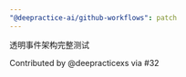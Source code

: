 ```yaml
---
"@deepractice-ai/github-workflows": patch
---
```


透明事件架构完整测试

Contributed by @deepracticexs via #32